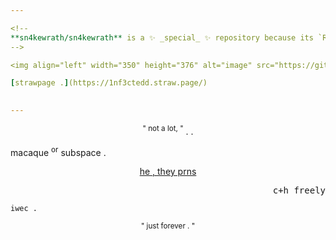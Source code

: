 ```yaml
---

<!--
**sn4kewrath/sn4kewrath** is a ✨ _special_ ✨ repository because its `README.md` (this file) appears on your GitHub profile.
-->

<img align="left" width="350" height="376" alt="image" src="https://github.com/user-attachments/assets/84abb29d-6c70-4827-af35-138a7d5a512f" />

[strawpage .](https://1nf3ctedd.straw.page/) 

     
---
```


<p align="center"> <sup>" not a lot, "</sup>
.
  .
<p align="left"> macaque <sup>or</sup></sup> subspace .
<p align="center"> <ins>he , they prns</ins>
<p align="right"> <samp>c+h freely</samp>
<p align="left"><code>iwec .</code>

  
<p align="center"> <sup>" just forever . "</sup>
